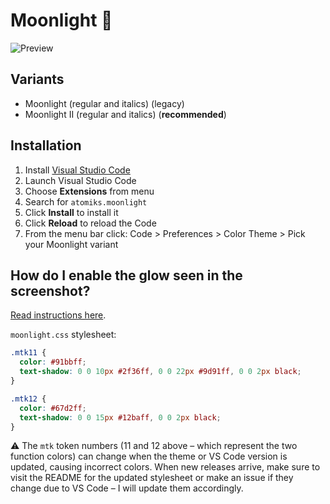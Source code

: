 # Moonlight 🌌

<img src="https://github.com/atomiks/moonlight-vscode-theme/raw/master/preview.jpg" alt="Preview">

## Variants

- Moonlight (regular and italics) (legacy)
- Moonlight II (regular and italics) (**recommended**)

## Installation

1.  Install [Visual Studio Code](https://code.visualstudio.com/)
2.  Launch Visual Studio Code
3.  Choose **Extensions** from menu
4.  Search for `atomiks.moonlight`
5.  Click **Install** to install it
6.  Click **Reload** to reload the Code
7.  From the menu bar click: Code > Preferences > Color Theme > Pick your Moonlight variant

## How do I enable the glow seen in the screenshot?

[Read instructions here](https://github.com/robb0wen/synthwave-vscode#to-enable-the-glow).

`moonlight.css` stylesheet:

```css
.mtk11 {
  color: #91bbff;
  text-shadow: 0 0 10px #2f36ff, 0 0 22px #9d91ff, 0 0 2px black;
}

.mtk12 {
  color: #67d2ff;
  text-shadow: 0 0 15px #12baff, 0 0 2px black;
}
```

⚠️ The `mtk` token numbers (11 and 12 above – which represent the two function colors) can change when the theme or VS Code version is updated, causing incorrect colors. When new releases arrive, make sure to visit the README for the updated stylesheet or make an issue if they change due to VS Code – I will update them accordingly.
